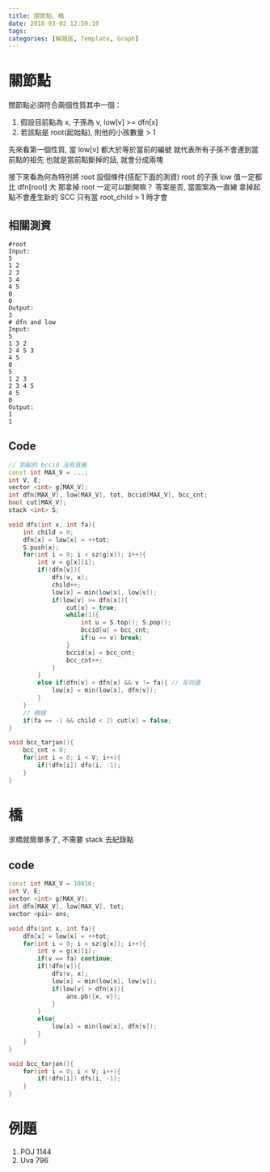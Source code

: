 ```yaml
---
title: 關節點、橋
date: 2018-03-02 12:59:19
tags:
categories: [解題區, Template, Graph]
---
```

# 關節點
關節點必須符合兩個性質其中一個：
1. 假設目前點為 x, 子孫為 v, low[v] >= dfn[x]
2. 若該點是 root(起始點), 則他的小孩數量 > 1

先來看第一個性質, 當 low[v] 都大於等於當前的編號
就代表所有子孫不會連到當前點的祖先
也就是當前點斷掉的話, 就會分成兩塊

接下來看為何為特別將 root 設個條件(搭配下面的測資)
root 的子孫 low 值一定都比 dfn[root] 大
那拿掉 root 一定可以斷開嘛？
答案是否, 當圖案為一直線
拿掉起點不會產生新的 SCC
只有當 root_child > 1 時才會

## 相關測資
```
#root
Input:
5
1 2
2 3
3 4
4 5
0
0
Output:
3
# dfn and low
Input:
5
1 3 2
2 4 5 3
4 5
0
5
1 2 3
2 3 4 5
4 5
0
Output:
1
1
```

## Code
```cpp
// 割點的 bccid 沒有意義
const int MAX_V = ...;
int V, E;
vector <int> g[MAX_V];
int dfn[MAX_V], low[MAX_V], tot, bccid[MAX_V], bcc_cnt;
bool cut[MAX_V];
stack <int> S;

void dfs(int x, int fa){
    int child = 0;
    dfn[x] = low[x] = ++tot;
    S.push(x);
    for(int i = 0; i < sz(g[x]); i++){
        int v = g[x][i];
        if(!dfn[v]){
            dfs(v, x);
            child++;
            low[x] = min(low[x], low[v]);
            if(low[v] >= dfn[x]){
                cut[x] = true;
                while(1){
                    int u = S.top(); S.pop();
                    bccid[u] = bcc_cnt;
                    if(u == v) break;
                }
                bccid[x] = bcc_cnt;
                bcc_cnt++;
            }
        }
        else if(dfn[v] < dfn[x] && v != fa){ // 反向邊
            low[x] = min(low[x], dfn[v]);
        }
    }
    // 樹根
    if(fa == -1 && child < 2) cut[x] = false;
}

void bcc_tarjan(){
    bcc_cnt = 0;
    for(int i = 0; i < V; i++){
        if(!dfn[i]) dfs(i, -1);
    }
}
```

# 橋
求橋就簡單多了, 不需要 stack 去紀錄點

## code
```cpp
const int MAX_V = 10010;
int V, E;
vector <int> g[MAX_V];
int dfn[MAX_V], low[MAX_V], tot;
vector <pii> ans;

void dfs(int x, int fa){
    dfn[x] = low[x] = ++tot;
    for(int i = 0; i < sz(g[x]); i++){
        int v = g[x][i];
        if(v == fa) continue;
        if(!dfn[v]){
            dfs(v, x);
            low[x] = min(low[x], low[v]);
            if(low[v] > dfn[x]){
                ans.pb({x, v});
            }
        }
        else{
            low[x] = min(low[x], dfn[v]);
        }
    }
}

void bcc_tarjan(){
    for(int i = 0; i < V; i++){
        if(!dfn[i]) dfs(i, -1);
    }
}
```

# 例題
1. POJ 1144
2. Uva 796


